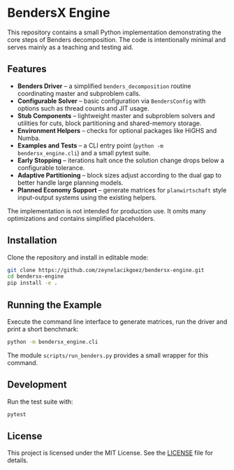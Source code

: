 # BendersX Engine

This repository contains a small Python implementation demonstrating the core steps of Benders decomposition. The code is intentionally minimal and serves mainly as a teaching and testing aid.

## Features

* **Benders Driver** – a simplified `benders_decomposition` routine coordinating master and subproblem calls.
* **Configurable Solver** – basic configuration via `BendersConfig` with options such as thread counts and JIT usage.
* **Stub Components** – lightweight master and subproblem solvers and utilities for cuts, block partitioning and shared-memory storage.
* **Environment Helpers** – checks for optional packages like HiGHS and Numba.
* **Examples and Tests** – a CLI entry point (`python -m bendersx_engine.cli`) and a small pytest suite.
* **Early Stopping** – iterations halt once the solution change drops below a configurable tolerance.
* **Adaptive Partitioning** – block sizes adjust according to the dual gap to better handle large planning models.
* **Planned Economy Support** – generate matrices for `planwirtschaft` style input-output systems using the existing helpers.

The implementation is not intended for production use. It omits many optimizations and contains simplified placeholders.

## Installation

Clone the repository and install in editable mode:

```bash
git clone https://github.com/zeynelacikgoez/bendersx-engine.git
cd bendersx-engine
pip install -e .
```

## Running the Example

Execute the command line interface to generate matrices, run the driver and print a short benchmark:

```bash
python -m bendersx_engine.cli
```

The module `scripts/run_benders.py` provides a small wrapper for this command.

## Development

Run the test suite with:

```bash
pytest
```

## License

This project is licensed under the MIT License. See the [LICENSE](LICENSE) file for details.
